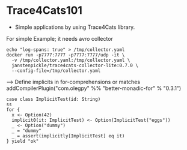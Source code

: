 # Trace4Cats101

- Simple applications by using Trace4Cats library.


For simple Example; it needs avro collector
```$xslt
echo "log-spans: true" > /tmp/collector.yaml
docker run -p7777:7777 -p7777:7777/udp -it \
  -v /tmp/collector.yaml:/tmp/collector.yaml \
  janstenpickle/trace4cats-collector-lite:0.7.0 \
  --config-file=/tmp/collector.yaml
```


--> Define implicits in for-comprehensions or matches
addCompilerPlugin("com.olegpy" %% "better-monadic-for" % "0.3.1")
```$xslt
case class ImplicitTest(id: String)
ss
for {
  x <- Option(42)
  implicit0(it: ImplicitTest) <- Option(ImplicitTest("eggs"))
  _ <- Option("dummy")
  _ = "dummy"
  _ = assert(implicitly[ImplicitTest] eq it)
} yield "ok"
```